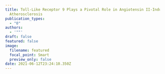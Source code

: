 ```yaml
---
title: Toll-Like Receptor 9 Plays a Pivotal Role in Angiotensin II-Induced
  Atherosclerosis
publication_types:
  - "0"
authors:
  - '""'
draft: false
featured: false
image:
  filename: featured
  focal_point: Smart
  preview_only: false
date: 2021-06-12T23:24:10.350Z
---
```

